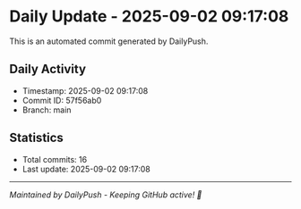 # Daily Update - 2025-09-02 09:17:08

This is an automated commit generated by DailyPush.

## Daily Activity
- Timestamp: 2025-09-02 09:17:08
- Commit ID: 57f56ab0
- Branch: main

## Statistics
- Total commits: 16
- Last update: 2025-09-02 09:17:08

---
*Maintained by DailyPush - Keeping GitHub active! 🚀*
